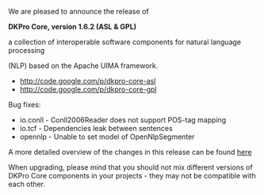 We are pleased to announce the release of

**DKPro Core, version 1.6.2 (ASL & GPL)**

a collection of interoperable software components for natural language processing

(NLP) based on the Apache UIMA framework.

  * http://code.google.com/p/dkpro-core-asl
  * http://code.google.com/p/dkpro-core-gpl

Bug fixes:

  * io.conll - Conll2006Reader does not support POS-tag mapping
  * io.tcf - Dependencies leak between sentences
  * opennlp - Unable to set model of OpenNlpSegmenter


A more detailed overview of the changes in this release can be found [here](https://code.google.com/p/dkpro-core-asl/issues/list?can=1&q=label:Milestone-1.6.2)

When upgrading, please mind that you should not mix different versions of DKPro Core components in your projects - they may not be compatible with each other.